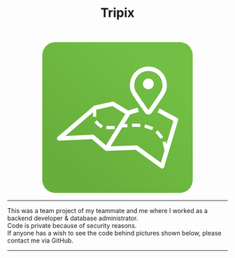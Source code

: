 <h1 align="center">Tripix</h1><br/>
<p align="center">
  <img src="https://raw.githubusercontent.com/Malcom98/MOBILE_PICTURES-Tripix/master/TripixLogo.png?raw=true">
<br/>
<hr>
This was a team project of my teammate and me where I worked as a backend developer & database administrator.<br/>
Code is private because of security reasons. <br>
If anyone has a wish to see the code behind pictures shown below, please contact me via GitHub.
<hr/>
